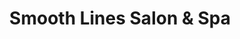 ---
title: "Smooth Lines Salon & Spa"
url: /san-antonio/smooth-lines-salon-und-spa/
shop: Friseur
---